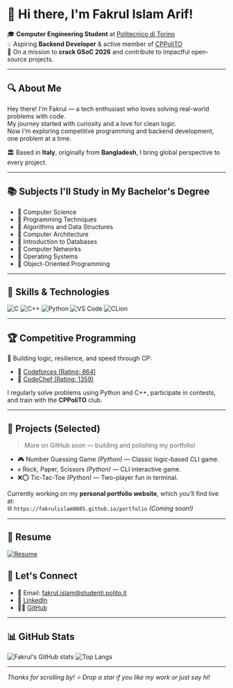 # 👋 Hi there, I'm Fakrul Islam Arif!

🎓 **Computer Engineering Student** at [Politecnico di Torino](https://www.polito.it)  
💡 Aspiring **Backend Developer** & active member of [CPPoliTO](https://github.com/CPPoliTO)  
🚀 On a mission to **crack GSoC 2026** and contribute to impactful open-source projects.

---

## 🔍 About Me

Hey there! I'm Fakrul — a tech enthusiast who loves solving real-world problems with code.  
My journey started with curiosity and a love for clean logic.  
Now I'm exploring competitive programming and backend development, one problem at a time.  

🏛️ Based in **Italy**, originally from **Bangladesh**, I bring global perspective to every project.

---

## 📚 Subjects I'll Study in My Bachelor's Degree

- 📘 Computer Science  
- 📘 Programming Techniques  
- 📘 Algorithms and Data Structures  
- 📘 Computer Architecture  
- 📘 Introduction to Databases  
- 📘 Computer Networks  
- 📘 Operating Systems  
- 📘 Object-Oriented Programming  

---

## 🧠 Skills & Technologies

![C](https://img.shields.io/badge/C-blue?style=for-the-badge&logo=c)
![C++](https://img.shields.io/badge/C++-00599C?style=for-the-badge&logo=cplusplus&logoColor=white)
![Python](https://img.shields.io/badge/Python-FFD43B?style=for-the-badge&logo=python&logoColor=blue)
![VS Code](https://img.shields.io/badge/VS%20Code-007ACC?style=for-the-badge&logo=visual-studio-code&logoColor=white)
![CLion](https://img.shields.io/badge/CLion-000000?style=for-the-badge&logo=jetbrains&logoColor=white)

---

## 🏆 Competitive Programming

🎯 Building logic, resilience, and speed through CP:

- 🔗 [Codeforces (Rating: 864)](https://codeforces.com/profile/iamthephoenix)
- 🔗 [CodeChef (Rating: 1359)](https://www.codechef.com/users/iamthephoenix)

I regularly solve problems using Python and C++, participate in contests, and train with the **CPPoliTO** club.

---

## 💼 Projects (Selected)

> More on GitHub soon — building and polishing my portfolio!

- 🎮 Number Guessing Game *(Python)* — Classic logic-based CLI game.
- ✊ Rock, Paper, Scissors *(Python)* — CLI interactive game.
- ❌⭕ Tic-Tac-Toe *(Python)* — Two-player fun in terminal.

Currently working on my **personal portfolio website**, which you’ll find live at:  
🌐 `https://fakrulislam0085.github.io/portfolio` *(Coming soon!)*

---

## 📄 Resume

[![Resume](https://img.shields.io/badge/Resume-PDF-red?style=for-the-badge&logo=adobeacrobatreader)](https://github.com/fakrulislam0085/fakrulislam0085/raw/main/MyfirstYearResume.pdf)

## 💬 Let's Connect

- 📧 Email: [fakrul.islam@studenti.polito.it](mailto:fakrul.islam@studenti.polito.it)
- 💼 [LinkedIn](https://www.linkedin.com/in/fakrul-islam-08/)
- 🧑‍💻 [GitHub](https://github.com/fakrulislam0085)

---

## 📊 GitHub Stats

![Fakrul's GitHub stats](https://github-readme-stats.vercel.app/api?username=fakrulislam0085&show_icons=true&theme=default)
![Top Langs](https://github-readme-stats.vercel.app/api/top-langs/?username=fakrulislam0085&layout=compact)

---

_Thanks for scrolling by! ⭐ Drop a star if you like my work or just say hi!_
